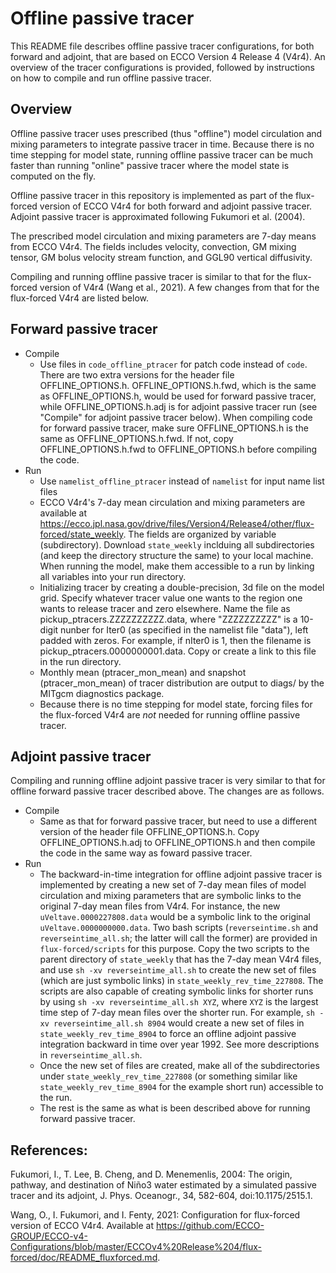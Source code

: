 # Offline passive tracer
This README file describes offline passive tracer configurations, for both forward and adjoint, that are based on ECCO Version 4 Release 4 (V4r4). An overview of the tracer configurations is provided, followed by instructions on how to compile and run offline passive tracer. 

## Overview
Offline passive tracer uses prescribed (thus "offline") model circulation and mixing parameters to integrate passive tracer in time. Because there is no time stepping for model state, running offline passive tracer can be much faster than running "online" passive tracer where the model state is computed on the fly. 
  
Offline passive tracer in this repository is implemented as part of the flux-forced version of ECCO V4r4 for both forward and adjoint passive tracer. Adjoint passive tracer is approximated following Fukumori et al. (2004).

The prescribed model circulation and mixing parameters are 7-day means from ECCO V4r4. The fields includes velocity, convection, GM mixing tensor, GM bolus velocity stream function, and GGL90 vertical diffusivity. 

Compiling and running offline passive tracer is similar to that for the flux-forced version of V4r4 (Wang et al., 2021). A few changes from that for the flux-forced V4r4 are listed below. 

## Forward passive tracer 

- Compile 
  - Use files in ``code_offline_ptracer`` for patch code instead of ``code``. There are two extra versions for the header file OFFLINE_OPTIONS.h. OFFLINE_OPTIONS.h.fwd, which is the same as OFFLINE_OPTIONS.h, would be used for forward passive tracer, while OFFLINE_OPTIONS.h.adj is for adjoint passive tracer run (see "Compile" for adjoint passive tracer below). When compiling code for forward passive tracer, make sure OFFLINE_OPTIONS.h is the same as OFFLINE_OPTIONS.h.fwd. If not, copy OFFLINE_OPTIONS.h.fwd to OFFLINE_OPTIONS.h before compiling the code.
- Run
  - Use ``namelist_offline_ptracer`` instead of ``namelist`` for input name list files
  - ECCO V4r4's 7-day mean circulation and mixing parameters are available at https://ecco.jpl.nasa.gov/drive/files/Version4/Release4/other/flux-forced/state_weekly. The fields are organized by variable (subdirectory). Download ``state_weekly`` inclduing all subdirectories (and keep the directory structure the same) to your local machine. When running the model, make them accessible to a run by linking all variables into your run directory.  
  - Initializing tracer by creating a double-precision, 3d file on the model grid. Specify whatever tracer value one wants to the region one wants to release tracer and zero elsewhere. Name the file as pickup_ptracers.ZZZZZZZZZZ.data, where "ZZZZZZZZZZ" is a 10-digit nunber for Iter0 (as specified in the namelist file "data"), left padded with zeros. For example, if nIter0 is 1, then the filename is pickup_ptracers.0000000001.data. Copy or create a link to this file in the run directory.
  - Monthly mean (ptracer_mon_mean) and snapshot (ptracer_mon_mean) of tracer distribution are output to diags/ by the MITgcm diagnostics package. 
  - Because there is no time stepping for model state, forcing files for the flux-forced V4r4 are *not* needed for running offline passive tracer.
       
## Adjoint passive tracer 
Compiling and running offline adjoint passive tracer is very similar to that for offline forward passive tracer described above. The changes are as follows.
- Compile 
  - Same as that for forward passive tracer, but need to use a different version of the header file OFFLINE_OPTIONS.h. Copy OFFLINE_OPTIONS.h.adj to OFFLINE_OPTIONS.h and then compile the code in the same way as foward passive tracer.
- Run
  - The backward-in-time integration for offline adjoint passive tracer is implemented by creating a new set of 7-day mean files of model circulation and mixing parameters that are symbolic links to the original 7-day mean files from V4r4. For instance, the new ``uVeltave.0000227808.data`` would be a symbolic link to the original ``uVeltave.0000000000.data``. Two bash scripts (``reverseintime.sh`` and ``reverseintime_all.sh``; the latter will call the former) are provided in ``flux-forced/scripts`` for this purpose. Copy the two scripts to the parent directory of ``state_weekly`` that has the 7-day mean V4r4 files, and use ``sh -xv reverseintime_all.sh`` to create the new set of files (which are just symbolic links) in ``state_weekly_rev_time_227808``. The scripts are also capable of creating symbolic links for shorter runs by using ``sh -xv reverseintime_all.sh XYZ``, where ``XYZ`` is the largest time step of 7-day mean files over the shorter run. For example, ``sh -xv reverseintime_all.sh 8904`` would create a new set of files in ``state_weekly_rev_time_8904`` to force an offline adjoint passive integration backward in time over year 1992. See more descriptions in ``reverseintime_all.sh``. 
  - Once the new set of files are created, make all of the subdirectories under ``state_weekly_rev_time_227808`` (or something similar like ``state_weekly_rev_time_8904`` for the example short run) accessible to the run. 
  - The rest is the same as what is been described above for running forward passive tracer.

## References:

Fukumori, I., T. Lee, B. Cheng, and D. Menemenlis, 2004: The origin, pathway, and destination of Niño3 water estimated by a simulated passive tracer and its adjoint, J. Phys. Oceanogr., 34, 582-604, doi:10.1175/2515.1.

Wang, O., I. Fukumori, and I. Fenty, 2021: Configuration for flux-forced version of ECCO V4r4. Available at https://github.com/ECCO-GROUP/ECCO-v4-Configurations/blob/master/ECCOv4%20Release%204/flux-forced/doc/README_fluxforced.md. 
